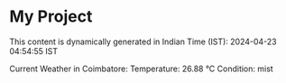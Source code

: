 # My Project

This content is dynamically generated in Indian Time (IST): 2024-04-23 04:54:55 IST


Current Weather in Coimbatore:
Temperature: 26.88 °C
Condition: mist
